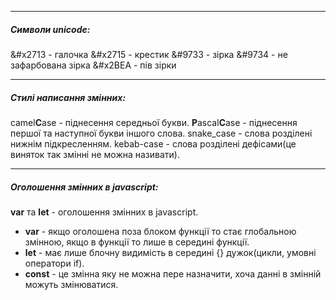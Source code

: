 ___
##### Символи unicode: 
&#x2713 - галочка
&#x2715 - крестик
&#9733 - зірка
&#9734 - не зафарбована зірка
&#x2BEA - пів зірки

---
##### Стилі написання змінних:
сamel**C**ase - піднесення середньої букви.
**P**ascal**C**ase - піднесення першої та наступної букви іншого слова.
snake_case  -  слова розділені нижнім підкресленням.
kebab-case - слова розділені дефісами(це виняток так змінні не можна називати).

__ _
##### Оголошення змінних в javascript:
**var** та **let** - оголошення змінних в javascript.
- **var** - якщо оголошена поза блоком функції то стає глобальною змінною, якщо в функції то лише в середині функції.
- **let** - має лише блочну видимість в середині {} дужок(цикли, умовні оператори if).
- **const** - це змінна яку не можна пере назначити, хоча данні в змінній можуть змінюватися. 
